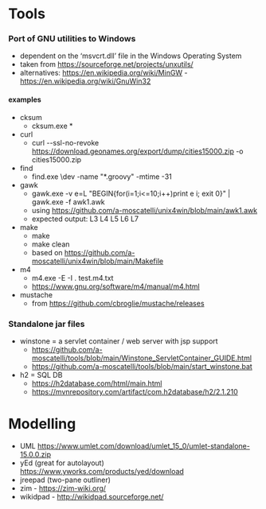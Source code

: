 # Tools
### Port of GNU utilities to Windows

* dependent on the ‘msvcrt.dll’ file in the Windows Operating System
* taken from https://sourceforge.net/projects/unxutils/
* alternatives: https://en.wikipedia.org/wiki/MinGW - https://en.wikipedia.org/wiki/GnuWin32
#### examples
* cksum
  * cksum.exe *
* curl
  * curl --ssl-no-revoke https://download.geonames.org/export/dump/cities15000.zip -o cities15000.zip 
* find
  * find.exe \dev -name "*.groovy" -mtime -31
* gawk
  * gawk.exe -v e=L "BEGIN{for(i=1;i<=10;i++)print e i; exit 0}" | gawk.exe -f awk1.awk
  * using https://github.com/a-moscatelli/unix4win/blob/main/awk1.awk
  * expected output: L3 L4 L5 L6 L7
* make
  * make
  * make clean
  * based on https://github.com/a-moscatelli/unix4win/blob/main/Makefile
* m4
  * m4.exe -E -I . test.m4.txt
  * https://www.gnu.org/software/m4/manual/m4.html
* mustache
  * from https://github.com/cbroglie/mustache/releases
  

### Standalone jar files
* winstone = a servlet container / web server with jsp support
  * https://github.com/a-moscatelli/tools/blob/main/Winstone_ServletContainer_GUIDE.html
  * https://github.com/a-moscatelli/tools/blob/main/start_winstone.bat
* h2 = SQL DB
  * https://h2database.com/html/main.html
  * https://mvnrepository.com/artifact/com.h2database/h2/2.1.210

# Modelling
* UML https://www.umlet.com/download/umlet_15_0/umlet-standalone-15.0.0.zip
* yEd (great for autolayout) https://www.yworks.com/products/yed/download
* jreepad (two-pane outliner)
* zim - https://zim-wiki.org/
* wikidpad - http://wikidpad.sourceforge.net/


